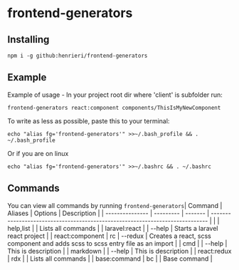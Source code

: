 # frontend-generators

## Installing

```npm i -g github:henrieri/frontend-generators```

## Example

Example of usage - In your project root dir where 'client' is subfolder run:

```frontend-generators react:component components/ThisIsMyNewComponent```

To write as less as possible, paste this to your terminal: 

```echo "alias fg='frontend-generators'" >>~/.bash_profile && . ~/.bash_profile```

Or if you are on linux 

```echo "alias fg='frontend-generators'" >>~/.bashrc && . ~/.bashrc```

## Commands

You can view all commands by running
```frontend-generators```| Command         | Aliases   | Options | Description                                                                   |
| --------------- | --------- | ------- | ----------------------------------------------------------------------------- |
|                 | help,list |         | Lists all commands                                                            |
| laravel:react   |           | --help  | Starts a laravel react project                                                |
| react:component | rc        | --redux | Creates a react, scss component and adds scss to scss entry file as an import |
| cmd             |           | --help  | This is description                                                           |
| markdown        |           | --help  | This is description                                                           |
| react:redux     | rdx       |         | Lists all commands                                                            |
| base:command    | bc        |         | Base command                                                                  |